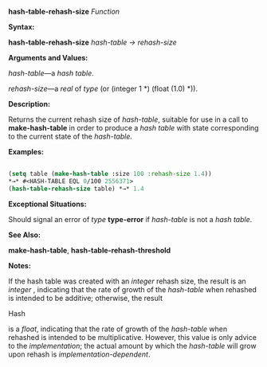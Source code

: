 **hash-table-rehash-size** *Function* 



**Syntax:** 



**hash-table-rehash-size** *hash-table → rehash-size* 



**Arguments and Values:** 



*hash-table*—a *hash table*. 



*rehash-size*—a *real* of *type* (or (integer 1 \*) (float (1.0) \*)). 



**Description:** 



Returns the current rehash size of *hash-table*, suitable for use in a call to **make-hash-table** in order to produce a *hash table* with state corresponding to the current state of the *hash-table*. 



**Examples:**
```lisp
 
(setq table (make-hash-table :size 100 :rehash-size 1.4)) 
*→* #<HASH-TABLE EQL 0/100 2556371> 
(hash-table-rehash-size table) *→* 1.4 

```
**Exceptional Situations:** 



Should signal an error of *type* **type-error** if *hash-table* is not a *hash table*. 



**See Also:** 



**make-hash-table**, **hash-table-rehash-threshold** 



**Notes:** 



If the hash table was created with an *integer* rehash size, the result is an *integer* , indicating that the rate of growth of the *hash-table* when rehashed is intended to be additive; otherwise, the result 



Hash 



 



 



is a *float*, indicating that the rate of growth of the *hash-table* when rehashed is intended to be multiplicative. However, this value is only advice to the *implementation*; the actual amount by which the *hash-table* will grow upon rehash is *implementation-dependent*. 



